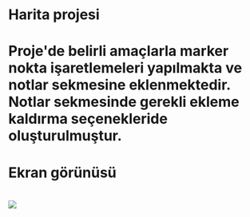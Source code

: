 # Harita projesi

# Proje'de belirli amaçlarla marker nokta işaretlemeleri yapılmakta ve notlar sekmesine eklenmektedir. Notlar sekmesinde gerekli ekleme kaldırma seçenekleride oluşturulmuştur.

# Ekran görünüsü

# ![](map.gif)
